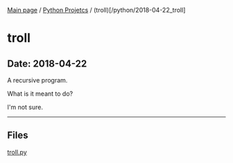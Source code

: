 [Main page](/) / [Python Projetcs](/python) / (troll)[/python/2018-04-22_troll]

# troll

## Date: 2018-04-22

A recursive program.

What is it meant to do?

I'm not sure.

-----

## Files

[troll.py](troll.py)